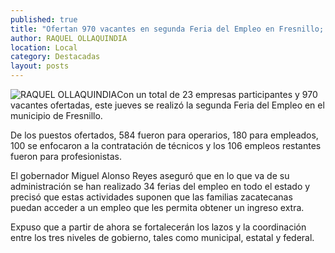 ```yaml
---
published: true
title: "Ofertan 970 vacantes en segunda Feria del Empleo en Fresnillo; para operarios, la mayoría"
author: RAQUEL OLLAQUINDIA
location: Local
category: Destacadas
layout: posts
---
```


![RAQUEL OLLAQUINDIA](http://i.imgur.com/IF0AusFm.jpg)Con un total de 23 empresas participantes y 970 vacantes ofertadas, este jueves se realizó la segunda Feria del Empleo en el municipio de Fresnillo.

De los puestos ofertados, 584 fueron para operarios, 180 para empleados, 100 se enfocaron a la contratación de técnicos y los 106 empleos restantes fueron para profesionistas.

El gobernador Miguel Alonso Reyes aseguró que en lo que va de su administración se han realizado 34 ferias del empleo en todo el estado y precisó que estas actividades suponen que las familias zacatecanas puedan acceder a un empleo que les permita obtener un ingreso extra.

Expuso que a partir de ahora se fortalecerán los lazos y la coordinación entre los tres niveles de gobierno, tales como municipal, estatal y federal.
